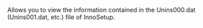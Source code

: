 Allows you to view the information contained in the Unins000.dat (Unins001.dat, etc.) file of InnoSetup.